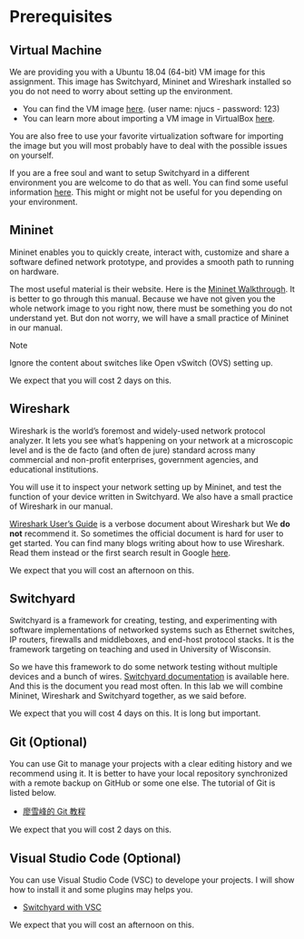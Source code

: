 # Prerequisites

## Virtual Machine

We are providing you with a Ubuntu 18.04 (64-bit) VM image for this assignment. This image has Switchyard, Mininet and Wireshark installed so you do not need to worry about setting up the environment.

- You can find the VM image [here](https://box.nju.edu.cn/d/123a70ac8ff34595b18f/).
(user name: njucs - password: 123)
- You can learn more about importing a VM image in VirtualBox [here](https://docs.oracle.com/cd/E26217_01/E26796/html/qs-import-vm.html).

You are also free to use your favorite virtualization software for importing the image but you will most probably have to deal with the possible issues on yourself.

If you are a free soul and want to setup Switchyard in a different environment you are welcome to do that as well. You can find some useful information [here](../../appendix/environment-setup.md). This might or might not be useful for you depending on your environment.

## Mininet

Mininet enables you to quickly create, interact with, customize and share a software defined network prototype, and provides a smooth path to running on hardware.

The most useful material is their website. Here is the [Mininet Walkthrough](http://mininet.org/walkthrough/). It is better to go through this manual. Because we have not given you the whole network image to you right now, there must be something you do not understand yet. But don not worry, we will have a small practice of Mininet in our manual.

> [!NOTE]
> Ignore the content about switches like Open vSwitch (OVS) setting up.

We expect that you will cost 2 days on this.

## Wireshark

Wireshark is the world’s foremost and widely-used network protocol analyzer. It lets you see what’s happening on your network at a microscopic level and is the de facto (and often de jure) standard across many commercial and non-profit enterprises, government agencies, and educational institutions.

You will use it to inspect your network setting up by Mininet, and test the function of your device written in Switchyard. We also have a small practice of Wireshark in our manual.

[Wireshark User’s Guide](https://www.wireshark.org/docs/wsug_html/) is a verbose document about Wireshark but We **do not** recommend it. So sometimes the official document is hard for user to get started. You can find many blogs writing about how to use Wireshark. Read them instead or the first search result in Google [here](https://www.howtogeek.com/104278/how-to-use-wireshark-to-capture-filter-and-inspect-packets/).

We expect that you will cost an afternoon on this.

## Switchyard

Switchyard is a framework for creating, testing, and experimenting with software implementations of networked systems such as Ethernet switches, IP routers, firewalls and middleboxes, and end-host protocol stacks. It is the framework targeting on teaching and used in University of Wisconsin.

So we have this framework to do some network testing without multiple devices and a bunch of wires. [Switchyard documentation](https://jsommers.github.io/switchyard/index.html) is available here. And this is the document you read most often. In this lab we will combine Mininet, Wireshark and Switchyard together, as we said before.

We expect that you will cost 4 days on this. It is long but important.

## Git (Optional)

You can use Git to manage your projects with a clear editing history and we recommend using it. It is better to have your local repository synchronized with a remote backup on GitHub or some one else. The tutorial of Git is listed below.

- [廖雪峰的 Git 教程](https://www.liaoxuefeng.com/wiki/896043488029600)

We expect that you will cost 2 days on this.

## Visual Studio Code (Optional)

You can use Visual Studio Code (VSC) to develope your projects. I will show how to install it and some plugins may helps you.

- [Switchyard with VSC](./../../appendix/vscode.md)

We expect that you will cost an afternoon on this.
